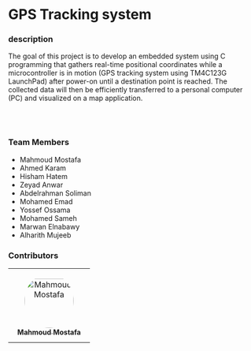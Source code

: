 # GPS Tracking system
<h3>
  description 
</h3>
<p>The goal of this project is to develop an embedded system using C programming that 
gathers real-time positional coordinates while a microcontroller is in motion (GPS tracking 
system using TM4C123G LaunchPad) after power-on until a destination point is reached. 
The collected data will then be efficiently transferred to a personal computer (PC) and 
visualized on a map application.</p>
<br>
<br>
<h3>Team Members</h3>

- Mahmoud Mostafa
- Ahmed Karam
- Hisham Hatem
- Zeyad Anwar
- Abdelrahman Soliman
- Mohamed Emad
- Yossef Ossama
- Mohamed Sameh
- Marwan Elnabawy
- Alharith Mujeeb

<h3>Contributors</h3>


<table>
<tr>
    <td align="center" style="word-wrap: break-word; width: 150.0; height: 150.0">
        <a href="https://github.com/MahMoudMostaAfa">
            <img src="https://avatars.githubusercontent.com/u/111572393?v=4" width="100;"  style="border-radius:50%;align-items:center;justify-content:center;overflow:hidden;padding-top:10px" alt="Mahmoud Mostafa">
            <br />
            <sub style="font-size:14px"><b>Mahmoud Mostafa</b></sub>
        </a>
    </td>
  
</tr>
</table>
